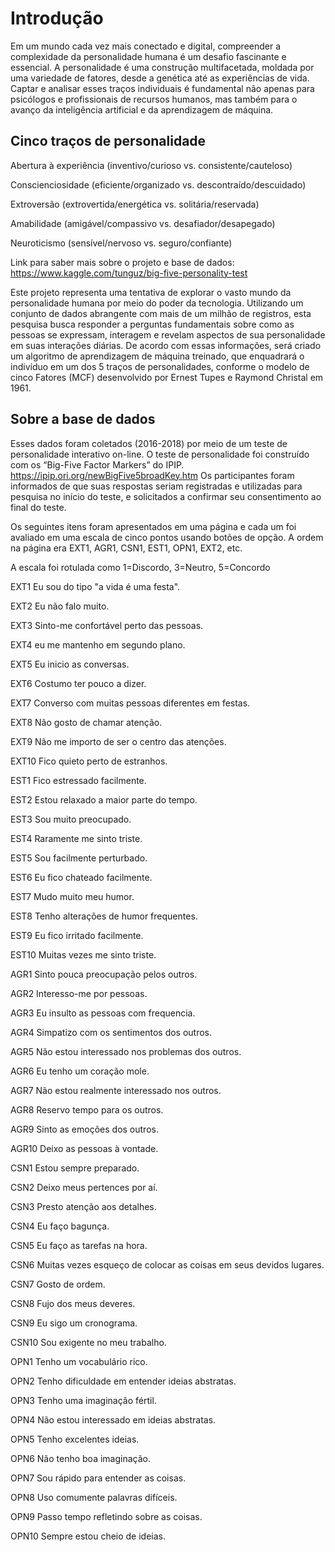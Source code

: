 ﻿# Introdução
Em um mundo cada vez mais conectado e digital, compreender a complexidade da personalidade humana é um desafio fascinante e essencial. A personalidade é uma construção multifacetada, moldada por uma variedade de fatores, desde a genética até as experiências de vida. Captar e analisar esses traços individuais é fundamental não apenas para psicólogos e profissionais de recursos humanos, mas também para o avanço da inteligência artificial e da aprendizagem de máquina.

## Cinco traços de personalidade
Abertura à experiência (inventivo/curioso vs. consistente/cauteloso)

Conscienciosidade (eficiente/organizado vs. descontraído/descuidado)

Extroversão (extrovertida/energética vs. solitária/reservada)

Amabilidade (amigável/compassivo vs. desafiador/desapegado)

Neuroticismo (sensível/nervoso vs. seguro/confiante)

Link para saber mais sobre o projeto e base de dados: https://www.kaggle.com/tunguz/big-five-personality-test

Este projeto representa uma tentativa de explorar o vasto mundo da personalidade humana por meio do poder da tecnologia. Utilizando um conjunto de dados abrangente com mais de um milhão de registros, esta pesquisa busca responder a perguntas fundamentais sobre como as pessoas se expressam, interagem e revelam aspectos de sua personalidade em suas interações diárias. De acordo com essas informações, será criado um algoritmo de aprendizagem de máquina treinado, que enquadrará o indivíduo em um dos 5 traços de personalidades, conforme o modelo de cinco Fatores (MCF) desenvolvido por Ernest Tupes e Raymond Christal em 1961.

## Sobre a base de dados
Esses dados foram coletados (2016-2018) por meio de um teste de personalidade interativo on-line. O teste de personalidade foi construído com os “Big-Five Factor Markers” do IPIP. https://ipip.ori.org/newBigFive5broadKey.htm Os participantes foram informados de que suas respostas seriam registradas e utilizadas para pesquisa no início do teste, e solicitados a confirmar seu consentimento ao final do teste.

Os seguintes itens foram apresentados em uma página e cada um foi avaliado em uma escala de cinco pontos usando botões de opção. A ordem na página era EXT1, AGR1, CSN1, EST1, OPN1, EXT2, etc.

A escala foi rotulada como 1=Discordo, 3=Neutro, 5=Concordo

EXT1 Eu sou do tipo "a vida é uma festa".

EXT2 Eu não falo muito.

EXT3 Sinto-me confortável perto das pessoas.

EXT4 eu me mantenho em segundo plano.

EXT5 Eu inicio as conversas.

EXT6 Costumo ter pouco a dizer.

EXT7 Converso com muitas pessoas diferentes em festas.

EXT8 Não gosto de chamar atenção.

EXT9 Não me importo de ser o centro das atenções.

EXT10 Fico quieto perto de estranhos.

EST1 Fico estressado facilmente.

EST2 Estou relaxado a maior parte do tempo.

EST3 Sou muito preocupado.

EST4 Raramente me sinto triste.

EST5 Sou facilmente perturbado.

EST6 Eu fico chateado facilmente.

EST7 Mudo muito meu humor.

EST8 Tenho alterações de humor frequentes.

EST9 Eu fico irritado facilmente.

EST10 Muitas vezes me sinto triste.

AGR1 Sinto pouca preocupação pelos outros.

AGR2 Interesso-me por pessoas.

AGR3 Eu insulto as pessoas com frequencia.

AGR4 Simpatizo com os sentimentos dos outros.

AGR5 Não estou interessado nos problemas dos outros.

AGR6 Eu tenho um coração mole.

AGR7 Não estou realmente interessado nos outros.

AGR8 Reservo tempo para os outros.

AGR9 Sinto as emoções dos outros.

AGR10 Deixo as pessoas à vontade.

CSN1 Estou sempre preparado.

CSN2 Deixo meus pertences por aí.

CSN3 Presto atenção aos detalhes.

CSN4 Eu faço bagunça.

CSN5 Eu faço as tarefas na hora.

CSN6 Muitas vezes esqueço de colocar as coisas em seus devidos lugares.

CSN7 Gosto de ordem.

CSN8 Fujo dos meus deveres.

CSN9 Eu sigo um cronograma.

CSN10 Sou exigente no meu trabalho.

OPN1 Tenho um vocabulário rico.

OPN2 Tenho dificuldade em entender ideias abstratas.

OPN3 Tenho uma imaginação fértil.

OPN4 Não estou interessado em ideias abstratas.

OPN5 Tenho excelentes ideias.

OPN6 Não tenho boa imaginação.

OPN7 Sou rápido para entender as coisas.

OPN8 Uso comumente palavras difíceis.

OPN9 Passo tempo refletindo sobre as coisas.

OPN10 Sempre estou cheio de ideias.

